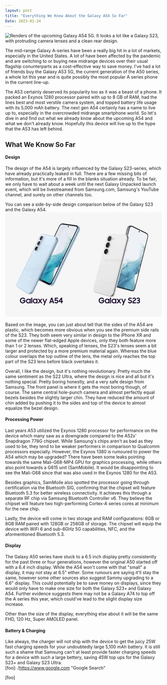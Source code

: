 ```yaml
---
layout: post
title: "Everything We Know About the Galaxy A54 So Far"
Date: 2023-01-24
---
```


![Renders of the upcoming Galaxy A54 5G. It looks a lot like a Galaxy S23, with protruding camera lenses and a clean rear design.](/images/galaxy-a54.avif)

The mid-range Galaxy A-series have been a really big hit in a lot of markets, especially in the United States.  A lot of have been affected by the pandemic and are switching to or buying new midrange devices over their usual flagship conunterparts as a cost-effective way to save money. I've had a lot of friends buy the Galaxy A53 5G, the current generation of the A50 series, a whole lot this year and is quite possibly the most popular A series phone in the current line-up. 

The A53 certainly deserved its popularity too as it was a beast of a phone. It packed an Exynos 1280 processor paired with up to 8 GB of RAM, had the lines best and most verstile camera system, and topped battery life usage with its 5,000 mAh battery. The next gen A54 certainly has a name to live up to, especially in the overcrowded midrange smartphone world. So let's dive in and find out what we already know about the upcoming A54 and what we don't already know. Hopefully this device will live up to the hype that the A53 has left behind. 

## What We Know So Far

#### Design

The design of the A54 is largely influenced by the Galaxy S23-series, which have already practically leaked in full. There are a few missing bits of information, but it's more of a fill in the blanks situation already. To be fair, we only have to wait about a week until the next Galaxy Unpacked launch event, which will be livestreamed from Samsung.com, Samsung's YouTube channel, and surely on other channels too. 

You can see a side-by-side design comparison below of the Galaxy S23 and the Galaxy A54.
![Side-by-side comparison of the Galaxy S23-series and the Galaxy A54. They're not much different in design, however you can tell the build material quality is lower on the A54 due to the plasticky looking side rails.](/images/s23-a54.jpg)

Based on the image, you can just about tell that the sides of the A54 are plastic, which becomes more obvious when you see the premium side rails of the S23. They both seem very similar in design to the iPhone XR and some of the newer flat-edged Apple devices, only they both feature more than 1 or 2 lenses. Which, speaking of lenses, the S23's lenses seem a bit larger and protected by a more premium material again. Whereas the blue colour overlaps the top outline of the lens, the metal only reaches the top part of the S23 lens before black overtakes it.

Overall, I like the design, but it's nothing revolutionary. Pretty much the same sentiment as the S22 Ultra, where the design is nice and all but it's nothing special. Pretty boring honestly, and a very safe design from Samsung. The front panel is where it gets the most boring though, of course. The same central hole-punch camera and almost perfectly equal bezels besides the slightly larger chin. They have reduced the amount of chin added by pushing it to the sides and top of the device to almost equalize the bezel design. 

#### Processing Power

Last years A53 utilized the Exynos 1280 processor for performance on the device which many saw as a downgrade compared to the A52s' Snapdragon 778G chipset. While Samsung's chips aren't as bad as they used to be, they tend to be weaker performers in comparison to Qualcomm processors especially. However, the Exynos 1380 is rumoured to power the A54 which may be upgraded? There have been some leaks pointing towards the same Mali-G68-MP4 GPU for graphics processing, while others also point towards a G615 unit (SamMobile). It would be disappointing to see the Mali-G68 since that was also used in the Exynos 1280 for the A53. 

Besides graphics, SamMoile also spotted the processor going through certification via the Bluetooth SIG, confirming that the chipset will feature Bluetooth 5.3 for better wireless connectivity. It achieves this through a separate RF chip via Samsung Bluetooth Controller v6. They believe the chipset will feature two high-performing Cortex-A series cores at minimum for the new chip.

Lastly, the device will come in two storage and RAM configurations: 6GB or 8GB RAM paired with 128GB or 256GB of storage. The chipset will equip the device with WiFi 6 and sub-6GHz 5G capabilities, NFC, and the aformentioned Bluetooth 5.3. 

#### Display

The Galaxy A50 series have stuck to a 6.5 inch display pretty consistently for the past three or four generations, however the original A50 started off with a 6.4 inch display. While the A54 won't come with that "small" a display, it may not stay at 6.5" either. Some rumours are saying it'll stay the same, however some other sources also suggest Sammy upgrading to a 6.6" display. This could potentially be to save money on displays, since they would only have to make one size for both the Galaxy S23+ and Galaxy A54. Further evidence suggests there may not be a Galaxy A74 to top off the A series this year, which could've lead to the slight display size increase. 

Other than the size of the display, everything else about it will be the same FHD, 120 Hz, Super AMOLED panel. 

#### Battery & Charging

Like always, the charger will not ship with the device to get the juicy 25W fast charging speeds for your undoubtedly large 5,100 mAh battery. It is still such a shame that Samsung can't at least provide faster charging speeds for a device with such a large bettery, saving 45W top ups for the Galaxy S23+ and Galaxy S23 Ultra.  
[foo]: /https://www.google.com "Google Search"

[foo]

